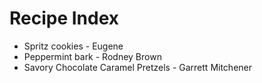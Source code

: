 # Recipe Index

* Spritz cookies  - Eugene
* Peppermint bark - Rodney Brown
* Savory Chocolate Caramel Pretzels - Garrett Mitchener
